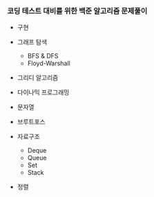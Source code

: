 ### 코딩 테스트 대비를 위한 백준 알고리즘 문제풀이
* 구현

* 그래프 탐색
   * BFS & DFS
   * Floyd-Warshall

* 그리디 알고리즘

* 다이나믹 프로그래밍

* 문자열

* 브루트포스

* 자료구조
   * Deque
   * Queue
   * Set
   * Stack
  
* 정렬
